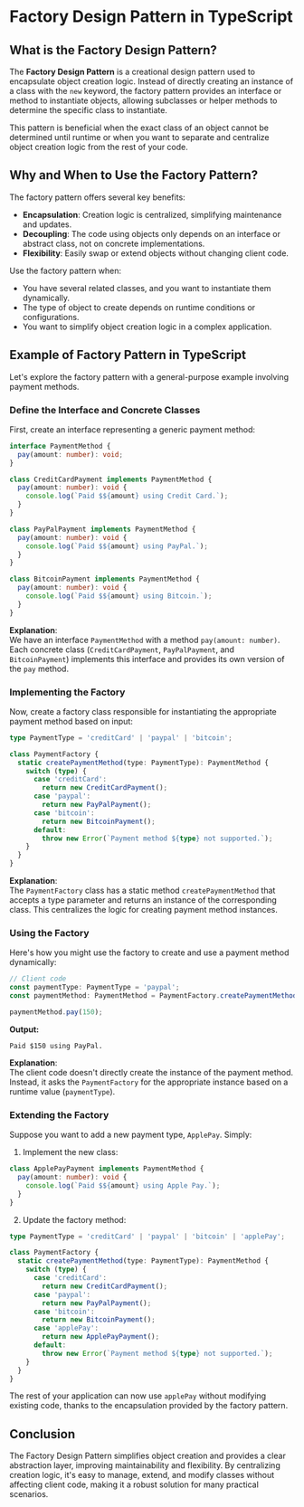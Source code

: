 # Factory Design Pattern in TypeScript

## What is the Factory Design Pattern?

The **Factory Design Pattern** is a creational design pattern used to encapsulate object creation logic. Instead of directly creating an instance of a class with the `new` keyword, the factory pattern provides an interface or method to instantiate objects, allowing subclasses or helper methods to determine the specific class to instantiate.

This pattern is beneficial when the exact class of an object cannot be determined until runtime or when you want to separate and centralize object creation logic from the rest of your code.

## Why and When to Use the Factory Pattern?

The factory pattern offers several key benefits:

- **Encapsulation**: Creation logic is centralized, simplifying maintenance and updates.
- **Decoupling**: The code using objects only depends on an interface or abstract class, not on concrete implementations.
- **Flexibility**: Easily swap or extend objects without changing client code.

Use the factory pattern when:

- You have several related classes, and you want to instantiate them dynamically.
- The type of object to create depends on runtime conditions or configurations.
- You want to simplify object creation logic in a complex application.

## Example of Factory Pattern in TypeScript

Let's explore the factory pattern with a general-purpose example involving payment methods.

### Define the Interface and Concrete Classes

First, create an interface representing a generic payment method:

```typescript
interface PaymentMethod {
  pay(amount: number): void;
}

class CreditCardPayment implements PaymentMethod {
  pay(amount: number): void {
    console.log(`Paid $${amount} using Credit Card.`);
  }
}

class PayPalPayment implements PaymentMethod {
  pay(amount: number): void {
    console.log(`Paid $${amount} using PayPal.`);
  }
}

class BitcoinPayment implements PaymentMethod {
  pay(amount: number): void {
    console.log(`Paid $${amount} using Bitcoin.`);
  }
}
```

**Explanation**:  
We have an interface `PaymentMethod` with a method `pay(amount: number)`. Each concrete class (`CreditCardPayment`, `PayPalPayment`, and `BitcoinPayment`) implements this interface and provides its own version of the `pay` method.

### Implementing the Factory

Now, create a factory class responsible for instantiating the appropriate payment method based on input:

```typescript
type PaymentType = 'creditCard' | 'paypal' | 'bitcoin';

class PaymentFactory {
  static createPaymentMethod(type: PaymentType): PaymentMethod {
    switch (type) {
      case 'creditCard':
        return new CreditCardPayment();
      case 'paypal':
        return new PayPalPayment();
      case 'bitcoin':
        return new BitcoinPayment();
      default:
        throw new Error(`Payment method ${type} not supported.`);
    }
  }
}
```

**Explanation**:  
The `PaymentFactory` class has a static method `createPaymentMethod` that accepts a type parameter and returns an instance of the corresponding class. This centralizes the logic for creating payment method instances.

### Using the Factory

Here's how you might use the factory to create and use a payment method dynamically:

```typescript
// Client code
const paymentType: PaymentType = 'paypal';
const paymentMethod: PaymentMethod = PaymentFactory.createPaymentMethod(paymentType);

paymentMethod.pay(150);
```

**Output:**
```
Paid $150 using PayPal.
```

**Explanation**:  
The client code doesn't directly create the instance of the payment method. Instead, it asks the `PaymentFactory` for the appropriate instance based on a runtime value (`paymentType`).

### Extending the Factory

Suppose you want to add a new payment type, `ApplePay`. Simply:

1. Implement the new class:

```typescript
class ApplePayPayment implements PaymentMethod {
  pay(amount: number): void {
    console.log(`Paid $${amount} using Apple Pay.`);
  }
}
```

2. Update the factory method:

```typescript
type PaymentType = 'creditCard' | 'paypal' | 'bitcoin' | 'applePay';

class PaymentFactory {
  static createPaymentMethod(type: PaymentType): PaymentMethod {
    switch (type) {
      case 'creditCard':
        return new CreditCardPayment();
      case 'paypal':
        return new PayPalPayment();
      case 'bitcoin':
        return new BitcoinPayment();
      case 'applePay':
        return new ApplePayPayment();
      default:
        throw new Error(`Payment method ${type} not supported.`);
    }
  }
}
```

The rest of your application can now use `applePay` without modifying existing code, thanks to the encapsulation provided by the factory pattern.

## Conclusion

The Factory Design Pattern simplifies object creation and provides a clear abstraction layer, improving maintainability and flexibility. By centralizing creation logic, it's easy to manage, extend, and modify classes without affecting client code, making it a robust solution for many practical scenarios.

